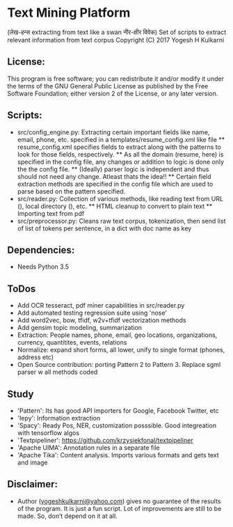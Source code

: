 # Text Mining Platform
(लेख-हन्स extracting from text like a swan नीर-क्षीर विवेक)
Set of scripts to extract relevant information from text corpus
Copyright (C) 2017 Yogesh H Kulkarni

## License:
This program is free software; you can redistribute it and/or
modify it under the terms of the GNU General Public License
as published by the Free Software Foundation; either version 2
of the License, or any later version.

## Scripts:
* src/config_engine.py: Extracting certain important fields like name, email, phone, etc. specified in a templates/resume_config.xml like file
** resume_config.xml specifies fields to extract along with the patterns to look for those fields, respectively.
** As all the domain (resume, here) is specified in the config file, any changes or addition to logic is done only the the config file. 
** (Ideally) parser logic is independent and thus should not need any change. Atleast thats the idea!!
** Certain field extraction methods are specified in the config file which are used to parse based on the pattern specified.
* src/reader.py: Collection of various methods, like reading text from URL (), local directory (), etc.
** HTML cleanup to convert to plain text
** Importing text from pdf
* src/preprocessor.py: Cleans raw text corpus, tokenization, then send list of list of tokens per sentence, in a dict with doc name as key

## Dependencies:
* Needs Python 3.5

## ToDos
* Add OCR tesseract, pdf miner capabilities in src/reader.py
* Add automated testing regression suite using 'nose'
* Add word2vec, bow, tfidf, w2v+tfidf vectorization methods
* Add gensim topic modeling, summarization
* Extraction: People names, phone, email, geo locations, organizations, currency, quantitites, events, relations
* Normalize: expand short forms, all lower, unify to single format (phones, address etc)
* Open Source contribution: porting Pattern 2 to Pattern 3. Replace sgml parser w all methods coded

## Study
* 'Pattern': Its has good API importers for Google, Facebook Twitter, etc
* 'Iepy': Information extraction
* 'Spacy': Ready Pos, NER, customization posssible. Good integreation with tensorflow algos
* 'Textpipeliner': https://github.com/krzysiekfonal/textpipeliner
* 'Apache UIMA': Annotation rules in a separate file
* 'Apache Tika': Content analysis. Imports various formats and gets text and image

## Disclaimer:
* Author (yogeshkulkarni@yahoo.com) gives no guarantee of the results of the program. It is just a fun script. Lot of improvements are still to be made. So, don’t depend on it at all.
